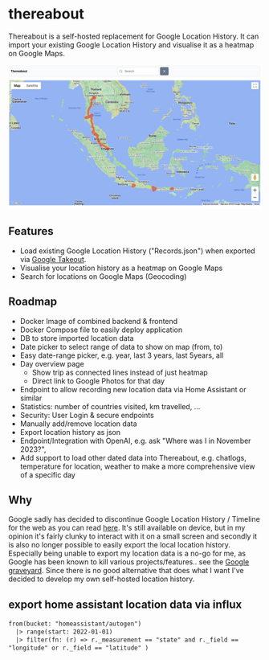 # thereabout
Thereabout is a self-hosted replacement for Google Location History. It can import your existing Google Location History and visualise it as a heatmap on Google Maps.

![Thereabout v1](/documentation/img/v1.png)

## Features
+ Load existing Google Location History ("Records.json") when exported via [Google Takeout](https://takeout.google.com).
+ Visualise your location history as a heatmap on Google Maps
+ Search for locations on Google Maps (Geocoding)

## Roadmap
+ Docker Image of combined backend & frontend
+ Docker Compose file to easily deploy application
+ DB to store imported location data
+ Date picker to select range of data to show on map (from, to)
+ Easy date-range picker, e.g. year, last 3 years, last 5years, all
+ Day overview page
  + Show trip as connected lines instead of just heatmap
  + Direct link to Google Photos for that day
+ Endpoint to allow recording new location data via Home Assistant or similar
+ Statistics: number of countries visited, km travelled, ...
+ Security: User Login & secure endpoints
+ Manually add/remove location data
+ Export location history as json
+ Endpoint/Integration with OpenAI, e.g. ask "Where was I in November 2023?",
+ Add support to load other dated data into Thereabout, e.g. chatlogs, temperature for location, weather to make a more comprehensive view of a specific day

## Why
Google sadly has decided to discontinue Google Location History / Timeline for the web as you can read [here](https://support.google.com/maps/answer/14169818?visit_id=638499772171143198-2056154066&p=maps_odlh&rd=1). It's still available on device, but in my opinion it's fairly clunky to interact with it on a small screen and secondly it is also no longer possible to easily export the local location history. Especially being unable to export my location data is a no-go for me, as Google has been known to kill various projects/features.. see the [Google graveyard](https://killedbygoogle.com/). Since there is no good alternative that does what I want I've decided to develop my own self-hosted location history.

## export home assistant location data via influx

```influxdb
from(bucket: "homeassistant/autogen")
  |> range(start: 2022-01-01)
  |> filter(fn: (r) => r._measurement == "state" and r._field == "longitude" or r._field == "latitude" )
```
